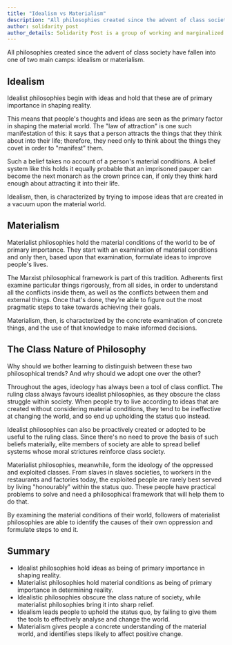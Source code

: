 ```yaml
---
title: "Idealism vs Materialism"
description: "All philosophies created since the advent of class society have fallen into one of two main camps: idealism or materialism. This article explores the differences between the two, in a beginner friendly format."
author: solidarity post
author_details: Solidarity Post is a group of working and marginalized people, from a number of countries, who’ve come together to spread revolutionary thought. They publish a socialist theory and analysis website called <a href="https://solidaritypost.org/">solidaritypost.org</a>.
---
```


All philosophies created since the advent of class society have fallen into one of two main camps: idealism or materialism.

## Idealism

Idealist philosophies begin with ideas and hold that these are of primary importance in shaping reality.

This means that people's thoughts and ideas are seen as the primary factor in shaping the material world. The "law of attraction" is one such manifestation of this: it says that a person attracts the things that they think about into their life; therefore, they need only to think about the things they covet in order to "manifest" them.

Such a belief takes no account of a person's material conditions. A belief system like this holds it equally probable that an imprisoned pauper can become the next monarch as the crown prince can, if only they think hard enough about attracting it into their life.

Idealism, then, is characterized by trying to impose ideas that are created in a vacuum upon the material world.

## Materialism

Materialist philosophies hold the material conditions of the world to be of primary importance. They start with an examination of material conditions and only then, based upon that examination, formulate ideas to improve people's lives.

The Marxist philosophical framework is part of this tradition. Adherents first examine particular things rigorously, from all sides, in order to understand all the conflicts inside them, as well as the conflicts between them and external things. Once that's done, they're able to figure out the most pragmatic steps to take towards achieving their goals.

Materialism, then, is characterized by the concrete examination of concrete things, and the use of that knowledge to make informed decisions.

## The Class Nature of Philosophy

Why should we bother learning to distinguish between these two philosophical trends? And why should we adopt one over the other?

Throughout the ages, ideology has always been a tool of class conflict. The ruling class always favours idealist philosophies, as they obscure the class struggle within society. When people try to live according to ideas that are created without considering material conditions, they tend to be ineffective at changing the world, and so end up upholding the status quo instead.
 
Idealist philosophies can also be proactively created or adopted to be useful to the ruling class. Since there's no need to prove the basis of such beliefs materially, elite members of society are able to spread belief systems whose moral strictures reinforce class society.

Materialist philosophies, meanwhile, form the ideology of the oppressed and exploited classes. From slaves in slaves societies, to workers in the restaurants and factories today, the exploited people are rarely best served by living "honourably" within the status quo. These people have practical problems to solve and need a philosophical framework that will help them to do that.

By examining the material conditions of their world, followers of materialist philosophies are able to identify the causes of their own oppression and formulate steps to end it.

## Summary

- Idealist philosophies hold ideas as being of primary importance in shaping reality.
- Materialist philosophies hold material conditions as being of primary importance in determining reality.
- Idealistic philosophies obscure the class nature of society, while materialist philosophies bring it into sharp relief.
- Idealism leads people to uphold the status quo, by failing to give them the tools to effectively analyse and change the world.
- Materialism gives people a concrete understanding of the material world, and identifies steps likely to affect positive change.
